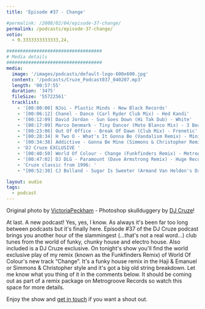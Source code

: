 ```yaml
---
title: 'Episode #37 - Change'

#permalink: /2008/02/04/episode-37-change/
permalink: /podcasts/episode-37-change/
votio:
  - 9.3333333333333,24,

###################################
# Media details
###################################
media:
  image: '/images/podcasts/default-logo-600x600.jpg'
  content: '/podcasts/Cruze_Podcast037_040207.mp3'
  length: '00:57:55'
  duration: '3475'
  fileSize: '55722561'
  tracklist:
    - '[00:00:00] NJoi - Plastic Minds - New Black Records'
    - '[00:06:12] Chanel - Dance (Carl Ryder Club Mix) - Hed Kandi'
    - '[00:12:09] David Jordan - Sun Goes Down (Hi Tak Dub) - White'
    - '[00:17:09] Marco Denmark - Tiny Dancer (Moto Blanco Mix) - 3 Beat Blue'
    - '[00:23:06] Out Of Office - Break Of Dawn (Club Mix) - Frenetic'
    - "[00:28:34] H Two O - What's It Gonna Be (Vandalism Remix) - Ministry Of Sound"
    - '[00:34:38] Addictive - Gonna Be Mine (Simmons & Christopher Remix) - Gusto'
    - 'DJ Cruze EXCLUSIVE '
    - '[00:40:50] World Of Colour - Change (Funkfinders Remix) - Metrogroove Records'
    - '[00:47:02] DJ DLG - Paramount (Dave Armstrong Remix) - Huge Records'
    - 'Cruze classic from 1996: '
    - "[00:52:30] CJ Bolland - Sugar Is Sweeter (Armand Van Helden's Drum &#8216;n' Bass Mix) - FFRR"

layout: audio
tags:
  - podcast
---
```


Original photo by [ VictoriaPeckham][1] - Photoshop skullduggery by [DJ Cruze][2]!

At last. A new podcast! Yes, yes, I know. As always it's been far too long between podcasts but it's finally here. Episode #37 of the DJ Cruze podcast brings you another hour of the slammingest (&#8230;that's not a real word&#8230;) club tunes from the world of funky, chunky house and electro house. Also included is a DJ Cruze exclusive. On tonight's show you'll find the world exclusive play of my remix (known as the Funkfinders Remix) of World Of Colour's new track &#8220;Change&#8221;. It's a funky house remix in the Haji & Emanuel or Simmons & Christopher style and it's got a big old string breakdown. Let me know what you thing of it in the comments below. It should be coming out as part of a remix package on Metrogroove Records so watch this space for more details.

Enjoy the show and [get in touch][3] if you want a shout out.

[1]: http://www.flickr.com/photos/victoriapeckham/1346099385/
[2]: http://www.djcruze.co.uk/
[3]: /contact
[4]: http://www.djcruze.co.uk/cms/wp-content/DownloadButton.gif
[5]: http://www.djcruzeaudio.co.uk/podcasts/Cruze_Podcast037_040207.mp3
